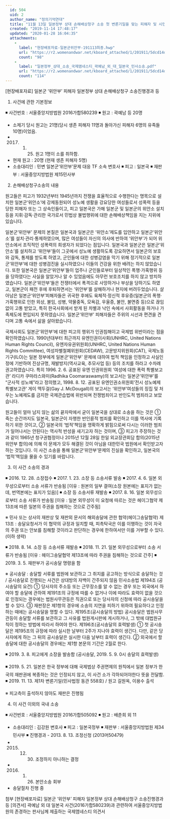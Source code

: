 ```yaml
---
  id: 504
  uid: 2
  author_name: "정의기억연대"
  title: "11월 13일 일본정부 상대 손해배상청구 소송 첫 변론기일을 맞는 피해자 및 시민사회 기자회견 현장배포자료"
  created: "2019-11-14 17:48:17"
  updated: "2020-01-28 16:04:35"
  attachments: 
    - 
      label: "현장배포자료-일본군위안부-191113최종.hwp"
      url: "https://r2.womenandwar.net/kboard_attached/1/201911/5dcd14d1d5da31234055.hwp"
      count: "98"
    - 
      label: "일본정부_상대_소송_국제앰네스티_곽예남_외_대_일본국_민사소송.pdf"
      url: "https://r2.womenandwar.net/kboard_attached/1/201911/5dcd14d1d72a01930138.pdf"
      count: "114"
---
```

\[현장배포자료\] 일본군 ‘위안부’ 피해자 일본정부 상대 손해배상청구 소송진행경과 등

1. 사건에 관한 기본정보

◾ 사건번호 : 서울중앙지방법원 2016가합580239
◾ 원고 : 곽예남 등 20명
 - 소제기 당시 원고는 21명(당시 생존 피해자 11명과 돌아가신 피해자 6명의 유족들 10명)이었음.
- 2017. 1. 25. 원고 1명이 소를 취하함.
- 현재 원고 : 20명 (현재 생존 피해자 5명)
- 소송대리인 : 민변 일본군‘위안부’문제 대응 TF 소속 변호사
◾ 피고 : 일본국
◾ 재판부 : 서울중앙지방법원 제15민사부

2. 손해배상청구소송의 내용

원고들은 피고가 1932년부터 1945년까지 전쟁을 효율적으로 수행한다는 명목으로 설치한 일본군‘위안소’에 강제동원되어 성노예 생활을 강요당한 여성들로서 성폭력 등을 당한 피해자 또는 그 상속인들이고, 피고 일본국은 가해 일본군 및 일본군의 위안소 설치 등을 지휘·감독·관리한 국가로서 민법상 불법행위에 대한 손해배상책임을 지는 지위에 있습니다.

일본군‘위안부’ 문제의 본질은 일본국과 일본군은 ‘위안소’제도를 입안하고 일본군‘위안소’를 설치·관리·통제하였으며, 많은 여성들이 자신의 의사에 반하여 ‘위안부’가 되어 위안소에서 조직적인 성폭력의 희생자가 되었다는 점입니다. 일본국과 일본군은 일본군‘위안소’를 설치하고 ‘위안부’들이 그곳에서 성노예 생활하도록 강요하면서 일본군의 보호와 감독, 통제를 받도록 하였고, 군인들에 대한 성병감염을 막기 위해 정기적으로 일본군‘위안부’에 대한 성병검진을 실시하였으나 이들의 건강을 위한 배려는 하지 않았습니다. 또한 일본국은 일본군‘위안부’들이 업주나 군인들로부터 일상적인 폭행·가혹행위 등을 당하였다는 사실을 알았거나 알 수 있었음에도 아무런 보호조치를 하지 않고 방치하였습니다. 일본군‘위안부’들은 전쟁터에서 폭격으로 사망하거나 부상을 당하기도 하였고, 일본군이 패전 후에 후퇴하면서는 ‘위안부’를 살해하거나 현지에 버려두었습니다. 살아남은 일본군‘위안부’피해자들은 귀국한 후에도 육체적·정신적 후유증(일본군의 폭행·가혹행위로 인한 외상, 불임, 성병, 약물중독, 모욕감, 우울증, 불안, 불면증 등)으로 끊임없이 고통 받았고, 특히 한국사회에서 받게 된 차별과 낙인 속에서 사회활동을 하거나 가족제도에 편입되지 못하였습니다. 일본군‘위안부’ 피해자들은 주위의 시선과 편견을 견디며 고통 속에서 삶을 살아왔습니다.

국제사회도 일본군‘위안부’에 대한 피고의 행위가 인권침해이고 국제법 위반이라는 점을 확인하였습니다. 1990년대부터 최근까지 유엔인권이사회(UNHRC, United Nations Human Rights Council), 유엔자유권위원회(UNHRC, United Nations Human Rights Committee), 여성차별철폐위원회(CEDAW), 고문방지위원회(CAT), 국제노동기구(ILO)는 일본 정부에게 일본군‘위안부’ 문제에 대하여 법적 책임을 인정하고 사실인정에 기반하여 진상규명, 재발방지(역사교육, 추모사업 등) 등의 조치를 하라고 수차례 권고하였습니다. 특히 1996. 2. 6. 공표된 유엔 인권위원회 ‘여성에 대한 폭력 특별보고관’ 라디카 쿠마라스와미(Radhika Coomaraswamy)의 보고서는 일본군‘위안부’를 “군사적 성노예”라고 정의했고, 1998. 8. 12. 공표된 유엔인권소위원회‘전시 성노예제 특별보고관’ 게이 맥두걸(Gay J. McDougall)의 보고서는 ‘위안부’여성들의 징집 및 처우는 노예제도를 금지한 국제관습법에 위반되며 전쟁범죄이고 반인도적 범죄라고 보았습니다.

원고들이 얼마 남지 않는 삶의 끝자락에서 굳이 일본국을 상대로 소송을 하는 것은 ① 죽는 순간까지도 일본국, 일본군이 자행한 반인륜적 범죄를 확인하고 이를 역사에 기록하기 위한 것이고, ② 일본국의 ‘법적’책임을 명확하게 밝힘으로써 다시는 이러한 범죄가 일어나서는 안된다는 역사적 반성을 새기고자 하는 것이며, ③ 피고가 주장하는 것과 같이 1965년 청구권협정이나 2015년 12월 28일 한일 외교장관회담 합의(2015년 위안부 합의)에 의해 이 문제가 모두 해결된 것이 아님을 대한민국 법원에서 확인받고자 하는 것입니다. 이 사건 소송을 통해 일본군‘위안부’문제의 진실을 확인하고, 일본국의 ‘법적’책임을 물을 수 있기를 바랍니다.

3. 이 사건 소송의 경과

◾ 2016. 12. 28. 소장접수
◾ 2017. 1. 23. 소장 등 소송서류 발송
◾ 2017. 4. 6. 일본 외무성으로부터 소송 서류가 반송됨 \[이유 : 원본의 일부 결여(소장 원본에는 표지가 없는데, 번역본에는 표지가 있음)\] 
◾ 소장 등 소송서류 재발송
◾ 2017. 8. 16. 일본 외무성으로부터 소송 서류가 반송됨 \[이유 : 일본 외무성이 이 요청에 따르는 것은 헤이그협약 제13조에 따른 일본의 주권을 침해하는 것으로 간주됨\]

※ 민사 또는 상사의 재판상 및 재판외 문서의 해외송달에 관한 협약(헤이그송달협약) 제13조 : 송달요청서가 이 협약의 규정과 일치할 때, 피촉탁국은 이를 이행하는 것이 자국의 주권 또는 안보를 침해할 것이라고 판단하는 경우에 한하여서만 이를 거부할 수 있다. (이하 생략) 


◾ 2018. 8. 14. 소장 등 소송서류 재발송
◾ 2018. 11. 21. 일본 외무성으로부터 소송 서류가 반송됨 \[이유 : 헤이그송달협약 제13조에 따라 주권을 침해하는 것으로 간주\]
◾ 2019. 3. 5. 재판부가 공시송달 명령을 함

※ 공시송달 : 송달할 서류를 법원에 보관하고 그 취지를 공고하는 방식으로 송달하는 것 / 공시송달로 진행되는 사건은 상대방의 자백이 간주되지 않음 
민사소송법 
제194조 (공시송달의 요건)
① 당사자의 주소등 또는 근무장소를 알 수 없는 경우 또는 외국에서 하여야 할 송달에 관하여 제191조의 규정에 따를 수 없거나 이에 따라도 효력이 없을 것으로 인정되는 경우에는 법원사무관등은 직권으로 또는 당사자의 신청에 따라 공시송달을 할 수 있다. 
③ 재판장은 제1항의 경우에 소송의 지연을 피하기 위하여 필요하다고 인정하는 때에는 공시송달을 명할 수 있다. 
제195조(공시송달의 방법)
공시송달은 법원사무관등이 송달할 서류를 보관하고 그 사유를 법원게시판에 게시하거나, 그 밖에 대법원규칙이 정하는 방법에 따라서 하여야 한다.
제196조(공시송달의 효력발생)
① 첫 공시송달은 제195조의 규정에 따라 실시한 날부터 2주가 지나야 효력이 생긴다. 다만, 같은 당사자에게 하는 그 뒤의 공시송달은 실시한 다음 날부터 효력이 생긴다.
② 외국에서 할 송달에 대한 공시송달의 경우에는 제1항 본문의 기간은 2월로 한다.

◾ 2019. 3. 8. 피고에게 소장을 발송함 (공시송달, 2019. 5. 9. 0시 송달의 효력발생) 

◾ 2019. 5. 21. 일본은 한국 정부에 대해 국제법상 주권면제의 원칙에서 일본 정부가 한국의 재판권에 복종하는 것은 인정되지 않고, 이 사건 소가 각하되어야한다 뜻을 전달함.
◾ 2019. 11. 13. 제1차 변론기일(민사법정 동관 558호) / 원고 길원옥, 이용수 출석

※ 피고측이 출석하지 않아도 재판은 진행됨


4. 이 사건 이외의 국내 소송

◾ 사건번호 : 서울중앙지방법원 2016가합505092
◾ 원고 : 배춘희 외 11
- 소송대리인 : 김강원 변호사
◾ 피고 : 일본국정부
◾ 재판부 : 서울중앙지방법원 제34민사부
◾ 진행경과 - 2013. 8. 13. 조정신청 (2013머50479)
- 2015. 12. 30. 조정하지 아니하는 결정
- 2016. 1. 26. 본안소송 회부
- 송달절차 진행 중

첨부
\[현장배포자료\] 일본군 ‘위안부’ 피해자 일본정부 상대 손해배상청구 소송진행경과 등
\[의견서\] 곽예남 외 대 일본국 사건(2016가합580239)과 관련하여 서울중앙지방법원의 존경하는 판사님께 제출하는 국제앰네스티 의견서